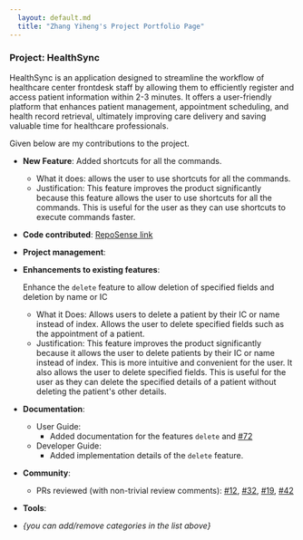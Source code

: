 ```yaml
---
  layout: default.md
  title: "Zhang Yiheng's Project Portfolio Page"
---
```


### Project: HealthSync
HealthSync is an application designed to streamline the workflow of healthcare center frontdesk staff by allowing them to efficiently register and access patient information within 2-3 minutes. It offers a user-friendly platform that enhances patient management, appointment scheduling, and health record retrieval, ultimately improving care delivery and saving valuable time for healthcare professionals.

Given below are my contributions to the project.

* **New Feature**: Added shortcuts for all the commands.
  * What it does: allows the user to use shortcuts for all the commands.
  * Justification: This feature improves the product significantly because this feature allows the user to use shortcuts for all the commands. This is useful for the user as they can use shortcuts to execute commands faster.

* **Code contributed**: [RepoSense link](https://nus-cs2103-ay2324s1.github.io/tp-dashboard/?search=nubnubyas&breakdown=false&sort=groupTitle%20dsc&sortWithin=title&since=2023-09-22&timeframe=commit&mergegroup=&groupSelect=groupByRepos)

* **Project management**:


* **Enhancements to existing features**:

  Enhance the `delete` feature to allow deletion of specified fields and deletion by name or IC
  * What it Does: Allows users to delete a patient by their IC or name instead of index. Allows the user to delete specified fields such as the appointment of a patient.
  * Justification: This feature improves the product significantly because it allows the user to delete patients by their IC or name instead of index. This is more intuitive and convenient for the user. It also allows the user to delete specified fields. This is useful for the user as they can delete the specified details of a patient without deleting the patient's other details.


* **Documentation**:
  * User Guide:
    * Added documentation for the features `delete` and [\#72]()
  * Developer Guide:
    * Added implementation details of the `delete` feature.

* **Community**:
  * PRs reviewed (with non-trivial review comments): [\#12](), [\#32](), [\#19](), [\#42]()

* **Tools**:


* _{you can add/remove categories in the list above}_
